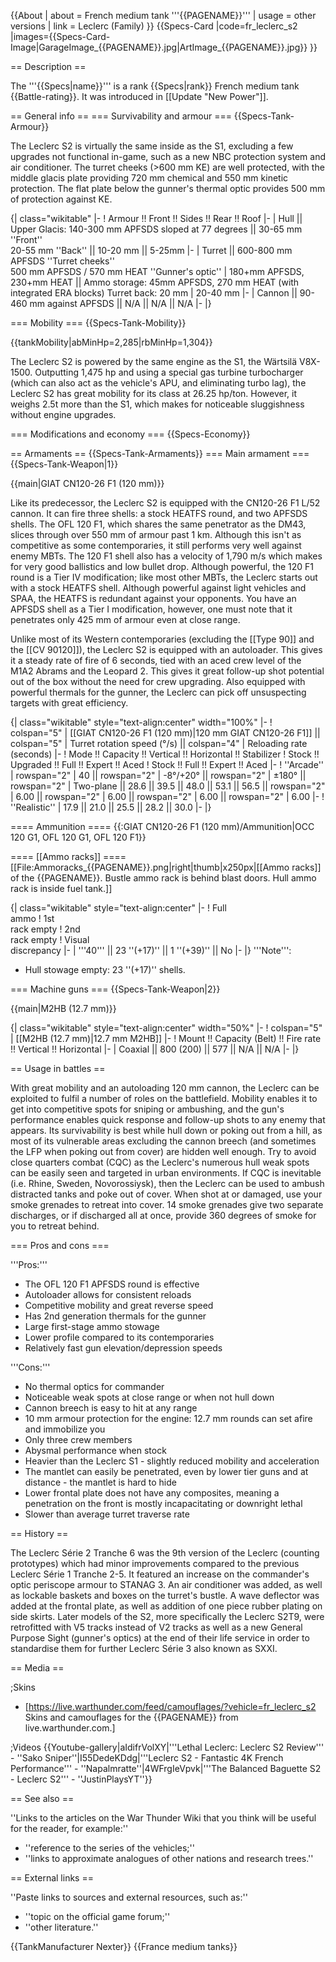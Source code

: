 {{About
| about = French medium tank '''{{PAGENAME}}'''
| usage = other versions
| link = Leclerc (Family)
}}
{{Specs-Card
|code=fr_leclerc_s2
|images={{Specs-Card-Image|GarageImage_{{PAGENAME}}.jpg|ArtImage_{{PAGENAME}}.jpg}}
}}

== Description ==
<!-- ''In the description, the first part should be about the history of the creation and combat usage of the vehicle, as well as its key features. In the second part, tell the reader about the ground vehicle in the game. Insert a screenshot of the vehicle, so that if the novice player does not remember the vehicle by name, he will immediately understand what kind of vehicle the article is talking about.'' -->
The '''{{Specs|name}}''' is a rank {{Specs|rank}} French medium tank {{Battle-rating}}. It was introduced in [[Update "New Power"]].

== General info ==
=== Survivability and armour ===
{{Specs-Tank-Armour}}
<!-- ''Describe armour protection. Note the most well protected and key weak areas. Appreciate the layout of modules as well as the number and location of crew members. Is the level of armour protection sufficient, is the placement of modules helpful for survival in combat? If necessary use a visual template to indicate the most secure and weak zones of the armour.'' -->
The Leclerc S2 is virtually the same inside as the S1, excluding a few upgrades not functional in-game, such as a new NBC protection system and air conditioner. The turret cheeks (>600 mm KE) are well protected, with the middle glacis plate providing 720 mm chemical and 550 mm kinetic protection. The flat plate below the gunner's thermal optic provides 500 mm of protection against KE.

{| class="wikitable"
|-
! Armour !! Front !! Sides !! Rear !! Roof
|-
| Hull || Upper Glacis: 140-300  mm APFSDS sloped at 77 degrees || 30-65 mm ''Front''<br> 20-55 mm ''Back'' || 10-20 mm || 5-25mm
|-
| Turret || 600-800 mm APFSDS ''Turret cheeks''<br> 500 mm APFSDS / 570 mm HEAT ''Gunner's optic''
| 180+mm APFSDS, 230+mm HEAT || Ammo storage: 45mm APFSDS, 270 mm HEAT (with integrated ERA blocks)
Turret back: 20 mm
| 20-40 mm
|-
| Cannon || 90-460 mm against APFSDS || N/A || N/A || N/A
|-
|}

=== Mobility ===
{{Specs-Tank-Mobility}}
<!-- ''Write about the mobility of the ground vehicle. Estimate the specific power and manoeuvrability, as well as the maximum speed forwards and backwards.'' -->

{{tankMobility|abMinHp=2,285|rbMinHp=1,304}}

The Leclerc S2 is powered by the same engine as the S1, the Wärtsilä V8X-1500. Outputting 1,475 hp and using a special gas turbine turbocharger (which can also act as the vehicle's APU, and eliminating turbo lag), the Leclerc S2 has great mobility for its class at 26.25 hp/ton. However, it weighs 2.5t more than the S1, which makes for noticeable sluggishness without engine upgrades.

=== Modifications and economy ===
{{Specs-Economy}}

== Armaments ==
{{Specs-Tank-Armaments}}
=== Main armament ===
{{Specs-Tank-Weapon|1}}
<!-- ''Give the reader information about the characteristics of the main gun. Assess its effectiveness in a battle based on the reloading speed, ballistics and the power of shells. Do not forget about the flexibility of the fire, that is how quickly the cannon can be aimed at the target, open fire on it and aim at another enemy. Add a link to the main article on the gun: <code><nowiki>{{main|Name of the weapon}}</nowiki></code>. Describe in general terms the ammunition available for the main gun. Give advice on how to use them and how to fill the ammunition storage.'' -->
{{main|GIAT CN120-26 F1 (120 mm)}}

Like its predecessor, the Leclerc S2 is equipped with the CN120-26 F1 L/52 cannon. It can fire three shells: a stock HEATFS round, and two APFSDS shells. The OFL 120 F1, which shares the same penetrator as the DM43, slices through over 550 mm of armour past 1 km. Although this isn't as competitive as some contemporaries, it still performs very well against enemy MBTs. The 120 F1 shell also has a velocity of 1,790 m/s which makes for very good ballistics and low bullet drop. Although powerful, the 120 F1 round is a Tier IV modification; like most other MBTs, the Leclerc starts out with a stock HEATFS shell. Although powerful against light vehicles and SPAA, the HEATFS is redundant against your opponents. You have an APFSDS shell as a Tier I modification, however, one must note that it penetrates only 425 mm of armour even at close range.

Unlike most of its Western contemporaries (excluding the [[Type 90]] and the [[CV 90120]]), the Leclerc S2 is equipped with an autoloader. This gives it a steady rate of fire of 6 seconds, tied with an aced crew level of the M1A2 Abrams and the Leopard 2. This gives it great follow-up shot potential out of the box without the need for crew upgrading. Also equipped with powerful thermals for the gunner, the Leclerc can pick off unsuspecting targets with great efficiency.

{| class="wikitable" style="text-align:center" width="100%"
|-
! colspan="5" | [[GIAT CN120-26 F1 (120 mm)|120 mm GIAT CN120-26 F1]] || colspan="5" | Turret rotation speed (°/s) || colspan="4" | Reloading rate (seconds)
|-
! Mode !! Capacity !! Vertical !! Horizontal !! Stabilizer
! Stock !! Upgraded !! Full !! Expert !! Aced
! Stock !! Full !! Expert !! Aced
|-
! ''Arcade''
| rowspan="2" | 40 || rowspan="2" | -8°/+20° || rowspan="2" | ±180° || rowspan="2" | Two-plane || 28.6 || 39.5 || 48.0 || 53.1 || 56.5 || rowspan="2" | 6.00 || rowspan="2" | 6.00 || rowspan="2" | 6.00 || rowspan="2" | 6.00
|-
! ''Realistic''
| 17.9 || 21.0 || 25.5 || 28.2 || 30.0
|-
|}

==== Ammunition ====
{{:GIAT CN120-26 F1 (120 mm)/Ammunition|OCC 120 G1, OFL 120 G1, OFL 120 F1}}

==== [[Ammo racks]] ====
[[File:Ammoracks_{{PAGENAME}}.png|right|thumb|x250px|[[Ammo racks]] of the {{PAGENAME}}. Bustle ammo rack is behind blast doors. Hull ammo rack is inside fuel tank.]]
<!-- '''Last updated: 2.3.0.64''' -->
{| class="wikitable" style="text-align:center"
|-
! Full<br>ammo
! 1st<br>rack empty
! 2nd<br>rack empty
! Visual<br>discrepancy
|-
| '''40''' || 23 ''(+17)'' || 1 ''(+39)'' || No
|-
|}
'''Note''':

* Hull stowage empty: 23 ''(+17)'' shells.

=== Machine guns ===
{{Specs-Tank-Weapon|2}}
<!-- ''Offensive and anti-aircraft machine guns not only allow you to fight some aircraft but also are effective against lightly armoured vehicles. Evaluate machine guns and give recommendations on its use.'' -->
{{main|M2HB (12.7 mm)}}

{| class="wikitable" style="text-align:center" width="50%"
|-
! colspan="5" | [[M2HB (12.7 mm)|12.7 mm M2HB]]
|-
! Mount !! Capacity (Belt) !! Fire rate !! Vertical !! Horizontal
|-
| Coaxial || 800 (200) || 577 || N/A || N/A
|-
|}

== Usage in battles ==
<!-- ''Describe the tactics of playing in the vehicle, the features of using vehicles in the team and advice on tactics. Refrain from creating a "guide" - do not impose a single point of view but instead give the reader food for thought. Describe the most dangerous enemies and give recommendations on fighting them. If necessary, note the specifics of the game in different modes (AB, RB, SB).'' -->
With great mobility and an autoloading 120 mm cannon, the Leclerc can be exploited to fulfil a number of roles on the battlefield. Mobility enables it to get into competitive spots for sniping or ambushing, and the gun's performance enables quick response and follow-up shots to any enemy that appears. Its survivability is best while hull down or poking out from a hill, as most of its vulnerable areas excluding the cannon breech (and sometimes the LFP when poking out from cover) are hidden well enough. Try to avoid close quarters combat (CQC) as the Leclerc's numerous hull weak spots can be easily seen and targeted in urban environments. If CQC is inevitable (i.e. Rhine, Sweden, Novorossiysk), then the Leclerc can be used to ambush distracted tanks and poke out of cover. When shot at or damaged, use your smoke grenades to retreat into cover. 14 smoke grenades give two separate discharges, or if discharged all at once, provide 360 degrees of smoke for you to retreat behind.

=== Pros and cons ===
<!-- ''Summarise and briefly evaluate the vehicle in terms of its characteristics and combat effectiveness. Mark its pros and cons in a bulleted list. Try not to use more than 6 points for each of the characteristics. Avoid using categorical definitions such as "bad", "good" and the like - use substitutions with softer forms such as "inadequate" and "effective".'' -->

'''Pros:'''

* The OFL 120 F1 APFSDS round is effective
* Autoloader allows for consistent reloads
* Competitive mobility and great reverse speed
* Has 2nd generation thermals for the gunner
* Large first-stage ammo stowage
* Lower profile compared to its contemporaries
* Relatively fast gun elevation/depression speeds

'''Cons:'''

* No thermal optics for commander
* Noticeable weak spots at close range or when not hull down
* Cannon breech is easy to hit at any range
* 10 mm armour protection for the engine: 12.7 mm rounds can set afire and immobilize you
* Only three crew members
* Abysmal performance when stock
* Heavier than the Leclerc S1 - slightly reduced mobility and acceleration
* The mantlet can easily be penetrated, even by lower tier guns and at distance - the mantlet is hard to hide
* Lower frontal plate does not have any composites, meaning a penetration on the front is mostly incapacitating or downright lethal
* Slower than average turret traverse rate

== History ==
<!-- ''Describe the history of the creation and combat usage of the vehicle in more detail than in the introduction. If the historical reference turns out to be too long, take it to a separate article, taking a link to the article about the vehicle and adding a block "/History" (example: <nowiki>https://wiki.warthunder.com/(Vehicle-name)/History</nowiki>) and add a link to it here using the <code>main</code> template. Be sure to reference text and sources by using <code><nowiki><ref></ref></nowiki></code>, as well as adding them at the end of the article with <code><nowiki><references /></nowiki></code>. This section may also include the vehicle's dev blog entry (if applicable) and the in-game encyclopedia description (under <code><nowiki>=== In-game description ===</nowiki></code>, also if applicable).'' -->
The Leclerc Série 2 Tranche 6 was the 9th version of the Leclerc (counting prototypes) which had minor improvements compared to the previous Leclerc Série 1 Tranche 2-5. It featured an increase on the commander's optic periscope armour to STANAG 3. An air conditioner was added, as well as lockable baskets and boxes on the turret's bustle. A wave deflector was added at the frontal plate, as well as addition of one piece rubber plating on side skirts. Later models of the S2, more specifically the Leclerc S2T9, were retrofitted with V5 tracks instead of V2 tracks as well as a new General Purpose Sight (gunner's optics) at the end of their life service in order to standardise them for further Leclerc Série 3 also known as SXXI.

== Media ==
<!-- ''Excellent additions to the article would be video guides, screenshots from the game, and photos.'' -->

;Skins

* [https://live.warthunder.com/feed/camouflages/?vehicle=fr_leclerc_s2 Skins and camouflages for the {{PAGENAME}} from live.warthunder.com.]

;Videos
{{Youtube-gallery|aIdifrVolXY|'''Lethal Leclerc: Leclerc S2 Review''' - ''Sako Sniper''|I55DedeKDdg|'''Leclerc S2 - Fantastic 4K French Performance''' - ''Napalmratte''|4WFrgIeVpvk|'''The Balanced Baguette S2 - Leclerc S2''' - ''JustinPlaysYT''}}

== See also ==
<!-- ''Links to the articles on the War Thunder Wiki that you think will be useful for the reader, for example:''
* ''reference to the series of the vehicles;''
* ''links to approximate analogues of other nations and research trees.'' -->
''Links to the articles on the War Thunder Wiki that you think will be useful for the reader, for example:''

* ''reference to the series of the vehicles;''
* ''links to approximate analogues of other nations and research trees.''

== External links ==
<!-- ''Paste links to sources and external resources, such as:''
* ''topic on the official game forum;''
* ''other literature.'' -->
''Paste links to sources and external resources, such as:''

* ''topic on the official game forum;''
* ''other literature.''

{{TankManufacturer Nexter}}
{{France medium tanks}}